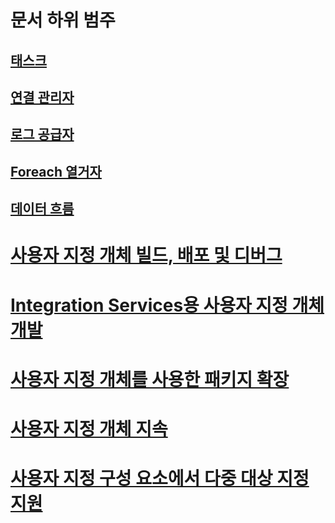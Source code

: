 # 문서 하위 범주
## [태스크](../../integration-services/extending-packages-custom-objects/task/index.md?toc=%2fsql%2fintegration-services%2fextending-packages-custom-objects%2ftask%2ftoc.json)
## [연결 관리자](../../integration-services/extending-packages-custom-objects/connection-manager/index.md?toc=%2fsql%2fintegration-services%2fextending-packages-custom-objects%2fconnection-manager%2ftoc.json)
## [로그 공급자](../../integration-services/extending-packages-custom-objects/log-provider/index.md?toc=%2fsql%2fintegration-services%2fextending-packages-custom-objects%2flog-provider%2ftoc.json)
## [Foreach 열거자](../../integration-services/extending-packages-custom-objects/foreach-enumerator/index.md?toc=%2fsql%2fintegration-services%2fextending-packages-custom-objects%2fforeach-enumerator%2ftoc.json)
## [데이터 흐름](../../integration-services/extending-packages-custom-objects/data-flow/index.md?toc=%2fsql%2fintegration-services%2fextending-packages-custom-objects%2fdata-flow%2ftoc.json)

# [사용자 지정 개체 빌드, 배포 및 디버그](building-deploying-and-debugging-custom-objects.md)
# [Integration Services용 사용자 지정 개체 개발](developing-custom-objects-for-integration-services.md)
# [사용자 지정 개체를 사용한 패키지 확장](extending-packages-with-custom-objects.md)
# [사용자 지정 개체 지속](persisting-custom-objects.md)
# [사용자 지정 구성 요소에서 다중 대상 지정 지원](support-multi-targeting-in-your-custom-components.md)
